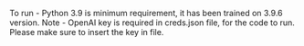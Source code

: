 To run - Python 3.9 is minimum requirement, it has been trained on 3.9.6 version.
Note - OpenAI key is required in creds.json file, for the code to run. Please make sure to insert the key in file.
